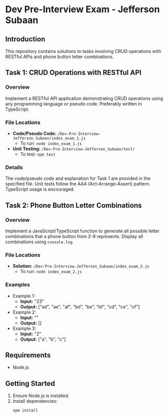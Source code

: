 # Dev Pre-Interview Exam - Jefferson Subaan

## Introduction
This repository contains solutions to tasks involving CRUD operations with RESTful APIs and phone button letter combinations.

## Task 1: CRUD Operations with RESTful API
### Overview
Implement a RESTful API application demonstrating CRUD operations using any programming language or pseudo code. Preferably written in TypeScript.

### File Locations
- **Code/Pseudo Code:** `/Dev-Pre-Interview-Jefferson_Subaan/index_exam_1.js`
  - To run: `node index_exam_1.js`
- **Unit Testing:** `/Dev-Pre-Interview-Jefferson_Subaan/test/`
  - To test: `npm test`

### Details
The code/pseudo code and explanation for Task 1 are provided in the specified file. Unit tests follow the AAA (Act-Arrange-Assert) pattern. TypeScript usage is encouraged.

## Task 2: Phone Button Letter Combinations
### Overview
Implement a JavaScript/TypeScript function to generate all possible letter combinations that a phone button from 2-9 represents. Display all combinations using `console.log`.

### File Locations
- **Solution:** `/Dev-Pre-Interview-Jefferson_Subaan/index_exam_2.js`
  - To run: `node index_exam_2.js`

### Examples
- Example 1:
  - **Input:** "23"
  - **Output:** ["ad", "ae", "af", "bd", "be", "bf", "cd", "ce", "cf"]
- Example 2:
  - **Input:** ""
  - **Output:** []
- Example 3:
  - **Input:** "2"
  - **Output:** ["a", "b", "c"]

## Requirements
- Node.js

## Getting Started
1. Ensure Node.js is installed.
2. Install dependencies:
   ```bash
   npm install
